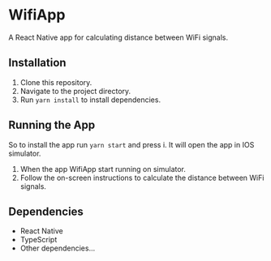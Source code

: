 # WifiApp

A React Native app for calculating distance between WiFi signals.

## Installation

1. Clone this repository.
2. Navigate to the project directory.
3. Run `yarn install` to install dependencies.

## Running the App

So to install the app run `yarn start` and press i. It will open the app in IOS simulator.

1. When the app WifiApp start running on simulator.
2. Follow the on-screen instructions to calculate the distance between WiFi signals.

## Dependencies

- React Native
- TypeScript
- Other dependencies...

